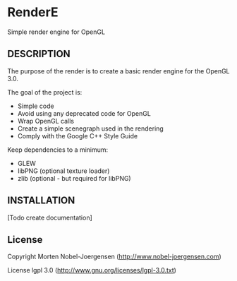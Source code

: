 RenderE
====================================

Simple render engine for OpenGL

## DESCRIPTION

The purpose of the render is to create a basic render engine for the OpenGL 3.0.

The goal of the project is:
 - Simple code
 - Avoid using any deprecated code for OpenGL
 - Wrap OpenGL calls
 - Create a simple scenegraph used in the rendering
 - Comply with the Google C++ Style Guide
 
Keep dependencies to a minimum:
 - GLEW
 - libPNG (optional texture loader)
 - zlib (optional - but required for libPNG)

## INSTALLATION

[Todo create documentation]

## License

Copyright Morten Nobel-Joergensen (http://www.nobel-joergensen.com)

License lgpl 3.0 (http://www.gnu.org/licenses/lgpl-3.0.txt)

